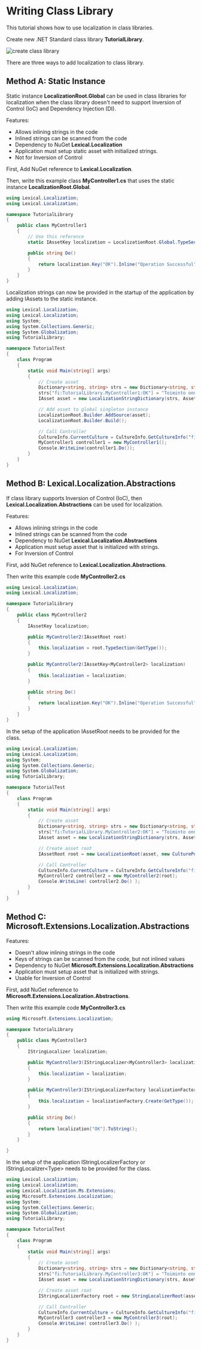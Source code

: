 # Writing Class Library
This tutorial shows how to use localization in class libraries.

Create new .NET Standard class library **TutorialLibrary**.

![create class library](img16.png)

There are three ways to add localization to class library.

## Method A: Static Instance
Static instance **LocalizationRoot.Global** can be used in class libraries for localization
when the class library doesn't need to support Inversion of Control (IoC) and Dependency Injection (DI).

Features:
* Allows inlining strings in the code
* Inlined strings can be scanned from the code
* Dependency to NuGet **Lexical.Localization**
* Application must setup static asset with initialized strings.
* Not for Inversion of Control

First, Add NuGet reference to **Lexical.Localization**.

Then, write this example class **MyController1.cs** that uses the static instance **LocalizationRoot.Global**.

```C#
using Lexical.Localization;
using Lexical.Localization;

namespace TutorialLibrary
{
    public class MyController1
    {
        // Use this reference 
        static IAssetKey localization = LocalizationRoot.Global.TypeSection(typeof(MyController1));

        public string Do()
        {
            return localization.Key("OK").Inline("Operation Successful").ToString();
        }
    }
}
```

Localization strings can now be provided in the startup of the application by adding IAssets to the static instance.

```C#
using Lexical.Localization;
using Lexical.Localization;
using System;
using System.Collections.Generic;
using System.Globalization;
using TutorialLibrary;

namespace TutorialTest
{
    class Program
    {
        static void Main(string[] args)
        {
            // Create asset
            Dictionary<string, string> strs = new Dictionary<string, string>();
            strs["fi:TutorialLibrary.MyController1:OK"] = "Toiminto onnistui";
            IAsset asset = new LocalizationStringDictionary(strs, AssetKeyNameProvider.Default);

            // Add asset to global singleton instance
            LocalizationRoot.Builder.AddSource(asset);
            LocalizationRoot.Builder.Build();

            // Call Controller
            CultureInfo.CurrentCulture = CultureInfo.GetCultureInfo("fi");
            MyController1 controller1 = new MyController1();
            Console.WriteLine(controller1.Do());
        }
    }
}
```

## Method B: Lexical.Localization.Abstractions
If class library supports Inversion of Control (IoC), then **Lexical.Localization.Abstractions** can be used for localization.

Features:
* Allows inlining strings in the code
* Inlined strings can be scanned from the code
* Dependency to NuGet **Lexical.Localization.Abstractions**
* Application must setup asset that is initialized with strings.
* For Inversion of Control

First, add NuGet reference to **Lexical.Localization.Abstractions**.

Then write this example code **MyController2.cs**

```C#
using Lexical.Localization;
using Lexical.Localization;

namespace TutorialLibrary
{
    public class MyController2
    {
        IAssetKey localization;

        public MyController2(IAssetRoot root)
        {
            this.localization = root.TypeSection(GetType());
        }

        public MyController2(IAssetKey<MyController2> localization)
        {
            this.localization = localization;
        }

        public string Do()
        {
            return localization.Key("OK").Inline("Operation Successful").ToString();
        }
    }
}
```

In the setup of the application IAssetRoot needs to be provided for the class.

```c#
using Lexical.Localization;
using Lexical.Localization;
using System;
using System.Collections.Generic;
using System.Globalization;
using TutorialLibrary;

namespace TutorialTest
{
    class Program
    {
        static void Main(string[] args)
        {
            // Create asset
            Dictionary<string, string> strs = new Dictionary<string, string>();
            strs["fi:TutorialLibrary.MyController2:OK"] = "Toiminto onnistui";
            IAsset asset = new LocalizationStringDictionary(strs, AssetKeyNameProvider.Default);

            // Create asset root
            IAssetRoot root = new LocalizationRoot(asset, new CulturePolicy());

            // Call Controller
            CultureInfo.CurrentCulture = CultureInfo.GetCultureInfo("fi");
            MyController2 controller2 = new MyController2(root); 
            Console.WriteLine( controller2.Do() );
        }
    }
}
```


## Method C: Microsoft.Extensions.Localization.Abstractions

Features:
* Doesn't allow inlining strings in the code
* Keys of strings can be scanned from the code, but not inlined values
* Dependency to NuGet **Microsoft.Extensions.Localization.Abstractions**
* Application must setup asset that is initialized with strings.
* Usable for Inversion of Control

First, add NuGet reference to **Microsoft.Extensions.Localization.Abstractions**.

Then write this example code **MyController3.cs**

```C#
using Microsoft.Extensions.Localization;

namespace TutorialLibrary
{
    public class MyController3
    {
        IStringLocalizer localization;

        public MyController3(IStringLocalizer<MyController3> localization)
        {
            this.localization = localization;
        }

        public MyController3(IStringLocalizerFactory localizationFactory)
        {
            this.localization = localizationFactory.Create(GetType());
        }

        public string Do()
        {
            return localization["OK"].ToString();
        }
    }

}
```

In the setup of the application IStringLocalizerFactory or IStringLocalizer&lt;Type&gt; needs to be provided for the class.

```c#
using Lexical.Localization;
using Lexical.Localization;
using Lexical.Localization.Ms.Extensions;
using Microsoft.Extensions.Localization;
using System;
using System.Collections.Generic;
using System.Globalization;
using TutorialLibrary;

namespace TutorialTest
{
    class Program
    {
        static void Main(string[] args)
        {
            // Create asset
            Dictionary<string, string> strs = new Dictionary<string, string>();
            strs["fi:TutorialLibrary.MyController3:OK"] = "Toiminto onnistui";
            IAsset asset = new LocalizationStringDictionary(strs, AssetKeyNameProvider.Default);

            // Create asset root
            IStringLocalizerFactory root = new StringLocalizerRoot(asset, new CulturePolicy());

            // Call Controller
            CultureInfo.CurrentCulture = CultureInfo.GetCultureInfo("fi");
            MyController3 controller3 = new MyController3(root); 
            Console.WriteLine( controller3.Do() );
        }
    }
}
```
